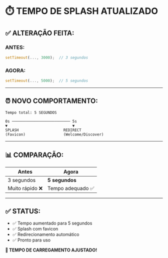 # ⏱️ TEMPO DE SPLASH ATUALIZADO

## ✅ ALTERAÇÃO FEITA:

### **ANTES:**
```typescript
setTimeout(..., 3000);  // 3 segundos
```

### **AGORA:**
```typescript
setTimeout(..., 5000);  // 5 segundos
```

---

## ⏰ NOVO COMPORTAMENTO:

```
Tempo total: 5 SEGUNDOS

0s ────────────────────────── 5s
▼                             ▼
SPLASH                    REDIRECT
(Favicon)                 (Welcome/Discover)
```

---

## 📊 COMPARAÇÃO:

| Antes | Agora |
|-------|-------|
| 3 segundos | **5 segundos** |
| Muito rápido ❌ | Tempo adequado ✅ |

---

## ✅ STATUS:

- ✅ Tempo aumentado para 5 segundos
- ✅ Splash com favicon
- ✅ Redirecionamento automático
- ✅ Pronto para uso

**🎉 TEMPO DE CARREGAMENTO AJUSTADO!**
